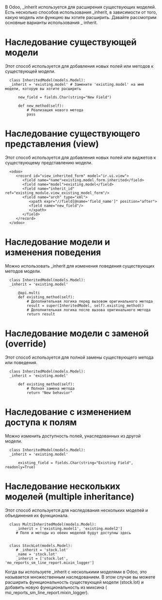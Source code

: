 В Odoo, _inherit используется для расширения существующих моделей. Есть несколько способов использования _inherit, в
зависимости от того, какую модель или функцию вы хотите расширить. Давайте рассмотрим основные варианты использования _
inherit.

# Наследование существующей модели

Этот способ используется для добавления новых полей или методов к существующей модели.

      class InheritedModel(models.Model):
      _inherit = 'existing.model' # Замените 'existing.model' на имя модели, которую вы хотите расширить
      
          new_field = fields.Char(string="New Field")
      
          def new_method(self):
              # Реализация нового метода
              pass


# Наследование существующего представления (view)

Этот способ используется для добавления новых полей или виджетов к существующему представлению модели.

      <odoo>
         <record id="view_inherited_form" model="ir.ui.view">
            <field name="name">existing.model.form.inherited</field>
            <field name="model">existing.model</field>
            <field name="inherit_id" ref="existing_module.view_existing_model_form"/>
            <field name="arch" type="xml">
               <xpath expr="//field[@name='field_name']" position="after">
               <field name="new_field"/>
               </xpath>
            </field>
         </record>
      </odoo>

# Наследование модели и изменения поведения

Можно использовать _inherit для изменения поведения существующих методов модели.

      class InheritedModel(models.Model):
      _inherit = 'existing.model'
      
          @api.multi
          def existing_method(self):
              # Дополнительная логика перед вызовом оригинального метода
              result = super(InheritedModel, self).existing_method()
              # Дополнительная логика после вызова оригинального метода
              return result



# Наследование модели с заменой (override)

Этот способ используется для полной замены существующего метода или поведения.

      class InheritedModel(models.Model):
      _inherit = 'existing.model'
      
          def existing_method(self):
              # Полная замена метода
              return "New behavior"

# Наследование с изменением доступа к полям

Можно изменить доступность полей, унаследованных из другой модели.

      class InheritedModel(models.Model):
      _inherit = 'existing.model'
      
          existing_field = fields.Char(string="Existing Field", readonly=True)

# Наследование нескольких моделей (multiple inheritance)

Этот способ используется для наследования нескольких моделей и объединения их функционала.

      class MultiInheritedModel(models.Model):
         _inherit = ['existing.model1', 'existing.model2']
         # Поля и методы из обеих моделей будут доступны здесь


      class StockLot(models.Model):
         # _inherit = 'stock.lot'
         _name = 'stock.lot'
         _inherit = ['stock.lot', 'mo_reports_sm_line_report.mixin_logger']

Когда вы используете _inherit с несколькими моделями в Odoo, это называется множественным наследованием. В этом случае
вы можете расширить функциональность существующей модели (stock.lot) и добавить новую функциональность из миксина (
mo_reports_sm_line_report.mixin_logger).


